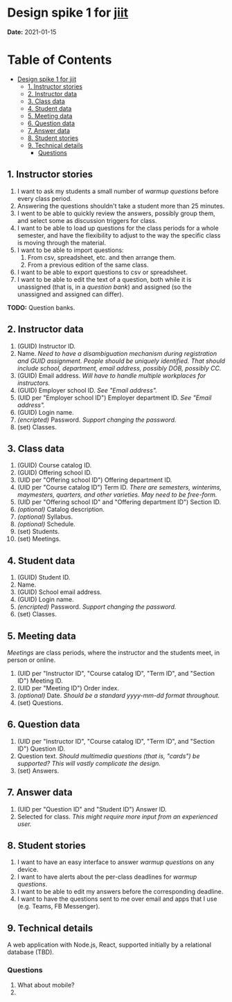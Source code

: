 # Design spike 1 for [jiit](https://github.com/ivogeorg/jitt)

**Date:** 2021-01-15

Table of Contents
=================

* [Design spike 1 for <a href="https://github\.com/ivogeorg/jitt">jiit</a>](#design-spike-1-for-jiit)
  * [1\. Instructor stories](#1-instructor-stories)
  * [2\. Instructor data](#2-instructor-data)
  * [3\. Class data](#3-class-data)
  * [4\. Student data](#4-student-data)
  * [5\. Meeting data](#5-meeting-data)
  * [6\. Question data](#6-question-data)
  * [7\. Answer data](#7-answer-data)
  * [8\. Student stories](#8-student-stories)
  * [9\. Technical details](#9-technical-details)
    * [Questions](#questions)


## 1. Instructor stories

1. I want to ask my students a small number of _warmup questions_ before every class period.
2. Answering the questions shouldn't take a student more than 25 minutes.  
3. I went to be able to quickly review the answers, possibly group them, and select some as discussion triggers for class.  
4. I want to be able to load up questions for the class periods for a whole semester, and have the flexibility to adjust to the way the specific class is moving through the material.  
5. I want to be able to import questions:
   1. From csv, spreadsheet, etc. and then arrange them.  
   2. From a previous edition of the same class.  
6. I want to be able to export questions to csv or spreadsheet.  
7. I want to be able to edit the text of a question, both while it is unassigned (that is, in a _question bank_) and assigned (so the unassigned and assigned can differ).  

**TODO:** Question banks.  


## 2. Instructor data

1. (GUID) Instructor ID.  
2. Name. _Need to have a disambiguation mechanism during registration and GUID assignment. People should be uniquely identified. That should include school, department, email address, possibly DOB, possibly CC._
3. (GUID) Email address. _Will have to handle multiple workplaces for instructors._   
4. (GUID) Employer school ID. _See "Email address"._   
5. (UID per "Employer school ID") Employer department ID. _See "Email address"._    
6. (GUID) Login name.  
7. _(encripted)_ Password. _Support changing the password._    
8. (set) Classes.

## 3. Class data

1. (GUID) Course catalog ID.  
2. (GUID) Offering school ID.  
3. (UID per "Offering school ID") Offering department ID.  
4. (UID per "Course catalog ID") Term ID.  _There are semesters, winterims, maymesters, quarters, and other varieties. May need to be free-form._
5. (UID per "Offering school ID" and "Offering department ID") Section ID.  
6. _(optional)_ Catalog description.
7. _(optional)_ Syllabus.  
8. _(optional)_ Schedule.  
9. (set) Students.  
10. (set) Meetings.  

## 4. Student data

1. (GUID) Student ID.  
2. Name.  
3. (GUID) School email address.
4. (GUID) Login name.
5. _(encripted)_ Password. _Support changing the password._    
6. (set) Classes.  

## 5. Meeting data

_Meetings_ are class periods, where the instructor and the students meet, in person or online.

1. (UID per "Instructor ID", "Course catalog ID", "Term ID", and "Section ID") Meeting ID.
2. (UID per "Meeting ID") Order index.  
3. _(optional)_ Date. _Should be a standard yyyy-mm-dd format throughout._   
4. (set) Questions.  

## 6. Question data

1. (UID per "Instructor ID", "Course catalog ID", "Term ID", and "Section ID") Question ID.  
2. Question text. _Should multimedia questions (that is, "cards") be supported? This will vastly complicate the design._  
2. (set) Answers.  

## 7. Answer data

1. (UID per "Question ID" and "Student ID") Answer ID.
2. Selected for class. _This might require more input from an experienced user._  

## 8. Student stories

1. I want to have an easy interface to answer _warmup questions_ on any device.  
2. I want to have alerts about the per-class deadlines for _warmup questions_.  
3. I want to be able to edit my answers before the corresponding deadline.  
4. I want to have the questions sent to me over email and apps that I use (e.g. Teams, FB Messenger).  

## 9. Technical details

A web application with Node.js, React, supported initially by a relational database (TBD).

### Questions

1. What about mobile?  
2. 

